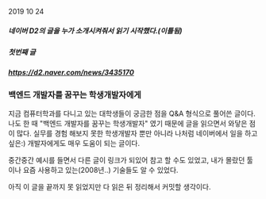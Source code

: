 2019 10 24

##### 네이버 D2의 글을 누가 소개시켜줘서 읽기 시작했다.(이틀됨)

##### 첫번째 글
##### https://d2.naver.com/news/3435170

### 백엔드 개발자를 꿈꾸는 학생개발자에게


지금 컴퓨터학과를 다니고 있는 대학생들이 궁금한 점을 Q&A 형식으로 풀어쓴 글이다.
나도 한 때 "백엔드 개발자를 꿈꾸는 학생개발자" 였기 때문에 글을 읽으면서 와닿은 점이 많다.
실무를 경험 해보지 못한 학생개발자 뿐만 아니라 나처럼 네이버에서 일을 하고 싶은:)
개발자에게도 매우 도움이 되는 글이다.


중간중간 예시를 들면서 다른 글이 링크가 되있어 참고 할 수도 있었고,
내가 몰랐던 툴이나 요즘 사용하고 있는(2008년..) 기술들도 알 수 있었다.

아직 이 글을 끝까지 못 읽었지만
다 읽은 뒤 정리해서 커밋할 생각이다.

